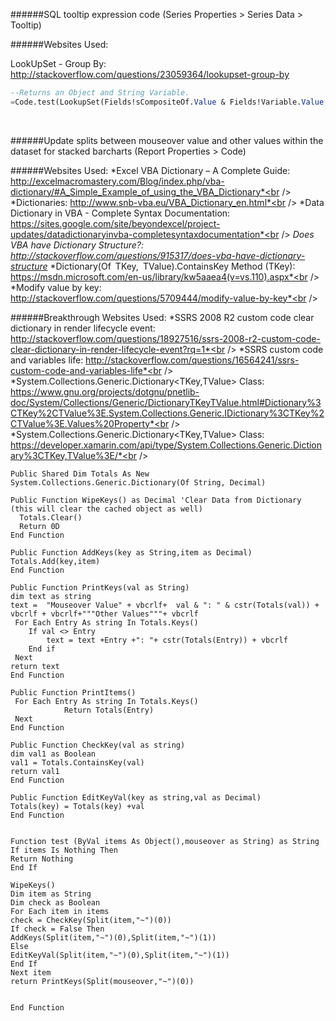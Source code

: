 ######SQL tooltip expression code (Series Properties > Series Data > Tooltip)

######Websites Used:

LookUpSet - Group By: http://stackoverflow.com/questions/23059364/lookupset-group-by
<br />

```sql
--Returns an Object and String Variable.
=Code.test(LookupSet(Fields!sCompositeOf.Value & Fields!Variable.Value, Fields!sCompositeOf.Value & Fields!Variable.Value, Trim(CStr(Fields!sVariableName.Value)) & "~"& CStr(Fields!fValue.Value), "DataSet1"),Trim(CStr(Fields!sVariableName.Value)) & "~"& CStr(Fields!fValue.Value))
```
<br />

######Update splits between mouseover value and other values within the dataset for stacked barcharts (Report Properties > Code)

######Websites Used:
*Excel VBA Dictionary – A Complete Guide: http://excelmacromastery.com/Blog/index.php/vba-dictionary/#A_Simple_Example_of_using_the_VBA_Dictionary*<br />
*Dictionaries: http://www.snb-vba.eu/VBA_Dictionary_en.html*<br />
*Data Dictionary in VBA - Complete Syntax Documentation: https://sites.google.com/site/beyondexcel/project-updates/datadictionaryinvba-completesyntaxdocumentation*<br />
*Does VBA have Dictionary Structure?: http://stackoverflow.com/questions/915317/does-vba-have-dictionary-structure*
*Dictionary(Of TKey, TValue).ContainsKey Method (TKey): https://msdn.microsoft.com/en-us/library/kw5aaea4(v=vs.110).aspx*<br />
*Modify value by key: http://stackoverflow.com/questions/5709444/modify-value-by-key*<br />

######Breakthrough Websites Used:
*SSRS 2008 R2 custom code clear dictionary in render lifecycle event: http://stackoverflow.com/questions/18927516/ssrs-2008-r2-custom-code-clear-dictionary-in-render-lifecycle-event?rq=1*<br />
*SSRS custom code and variables life: http://stackoverflow.com/questions/16564241/ssrs-custom-code-and-variables-life*<br />
*System.Collections.Generic.Dictionary<TKey,TValue> Class: https://www.gnu.org/projects/dotgnu/pnetlib-doc/System/Collections/Generic/DictionaryTKeyTValue.html#Dictionary%3CTKey%2CTValue%3E.System.Collections.Generic.IDictionary%3CTKey%2CTValue%3E.Values%20Property*<br />
*System.Collections.Generic.Dictionary<TKey,TValue> Class: https://developer.xamarin.com/api/type/System.Collections.Generic.Dictionary%3CTKey,TValue%3E/*<br />
<br />

```vbnet
Public Shared Dim Totals As New System.Collections.Generic.Dictionary(Of String, Decimal)

Public Function WipeKeys() as Decimal 'Clear Data from Dictionary (this will clear the cached object as well)
  Totals.Clear()
  Return 0D
End Function

Public Function AddKeys(key as String,item as Decimal)
Totals.Add(key,item)
End Function

Public Function PrintKeys(val as String)
dim text as string
text =  "Mouseover Value" + vbcrlf+  val & ": " & cstr(Totals(val)) + vbcrlf + vbcrlf+"""Other Values"""+ vbcrlf
 For Each Entry As string In Totals.Keys()
	If val <> Entry
		text = text +Entry +": "+ cstr(Totals(Entry)) + vbcrlf
	End if
 Next
return text
End Function

Public Function PrintItems()
 For Each Entry As string In Totals.Keys()
            Return Totals(Entry)
 Next
End Function

Public Function CheckKey(val as string)
dim val1 as Boolean
val1 = Totals.ContainsKey(val)
return val1
End Function 

Public Function EditKeyVal(key as string,val as Decimal)
Totals(key) = Totals(key) +val
End Function


Function test (ByVal items As Object(),mouseover as String) as String
If items Is Nothing Then
Return Nothing
End If

WipeKeys() 
Dim item as String
Dim check as Boolean
For Each item in items
check = CheckKey(Split(item,"~")(0))
If check = False Then
AddKeys(Split(item,"~")(0),Split(item,"~")(1))
Else
EditKeyVal(Split(item,"~")(0),Split(item,"~")(1))
End If
Next item
return PrintKeys(Split(mouseover,"~")(0))


End Function
```
